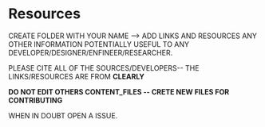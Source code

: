# Resources


CREATE FOLDER WITH YOUR NAME --> ADD LINKS AND RESOURCES ANY OTHER INFORMATION POTENTIALLY USEFUL TO ANY DEVELOPER/DESIGNER/ENFINEER/RESEARCHER.   


PLEASE CITE ALL OF THE SOURCES/DEVELOPERS-- THE LINKS/RESOURCES ARE FROM **CLEARLY**

**DO NOT EDIT OTHERS CONTENT_FILES -- CRETE NEW FILES FOR CONTRIBUTING**

WHEN IN DOUBT OPEN A ISSUE.
